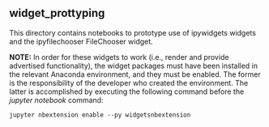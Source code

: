 ## widget_prottyping

This directory contains notebooks to prototype use of ipywidgets widgets and the ipyfilechooser FileChooser widget.

__NOTE:__ In order for these widgets to work (i.e., render and provide advertised functionality), the widget packages must
have been installed in the relevant Anaconda environment, and they must be enabled.
The former is the responsibility of the developer who created the environment.
The latter is accomplished by executing the following
command before the _jupyter notebook_ command:
```
jupyter nbextension enable --py widgetsnbextension
```

